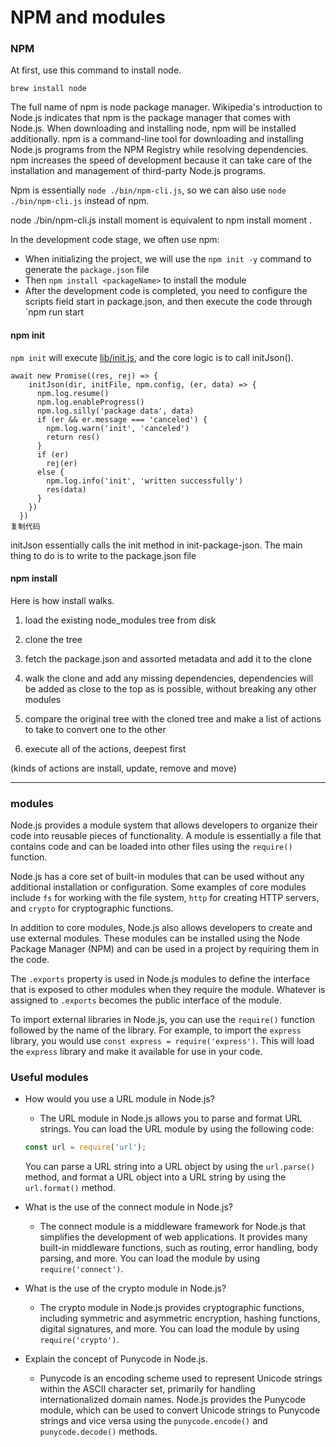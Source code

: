 # NPM and modules



### NPM

At first, use this command to install node.

```
brew install node
```

The full name of npm is node package manager. Wikipedia's introduction to Node.js indicates that npm is the package manager that comes with Node.js. When downloading and installing node, npm will be installed additionally. npm is a command-line tool for downloading and installing Node.js programs from the NPM Registry while resolving dependencies. npm increases the speed of development because it can take care of the installation and management of third-party Node.js programs.



Npm is essentially `node ./bin/npm-cli.js`, so we can also use `node ./bin/npm-cli.js` instead of npm.

node ./bin/npm-cli.js install moment is equivalent to npm install moment .



In the development code stage, we often use npm:

- When initializing the project, we will use the `npm init -y` command to generate the `package.json` file
- Then `npm install <packageName>` to install the module
- After the development code is completed, you need to configure the scripts field start in package.json, and then execute the code through `npm run start

#### npm init 

`npm init` will execute [lib/init.js](https://github.com/npm/cli/blob/latest/lib/init.js), and the core logic is to call initJson().

```
await new Promise((res, rej) => {
    initJson(dir, initFile, npm.config, (er, data) => {
      npm.log.resume()
      npm.log.enableProgress()
      npm.log.silly('package data', data)
      if (er && er.message === 'canceled') {
        npm.log.warn('init', 'canceled')
        return res()
      }
      if (er)
        rej(er)
      else {
        npm.log.info('init', 'written successfully')
        res(data)
      }
    })
  })
复制代码
```

initJson essentially calls the init method in init-package-json. The main thing to do is to write to the package.json file



#### npm install

Here is how install walks.

1. load the existing node_modules tree from disk
2. clone the tree
3. fetch the package.json and assorted metadata and add it to the clone
4. walk the clone and add any missing dependencies, dependencies will be added as close to the top as is possible,  without breaking any other modules

5. compare the original tree with the cloned tree and make a list of actions to take to convert one to the other
6. execute all of the actions, deepest first

(kinds of actions are install, update, remove and move)



------



### modules



Node.js provides a module system that allows developers to organize their code into reusable pieces of functionality. A module is essentially a file that contains code and can be loaded into other files using the `require()` function.

Node.js has a core set of built-in modules that can be used without any additional installation or configuration. Some examples of core modules include `fs` for working with the file system, `http` for creating HTTP servers, and `crypto` for cryptographic functions.

In addition to core modules, Node.js also allows developers to create and use external modules. These modules can be installed using the Node Package Manager (NPM) and can be used in a project by requiring them in the code.

The `.exports` property is used in Node.js modules to define the interface that is exposed to other modules when they require the module. Whatever is assigned to `.exports` becomes the public interface of the module.

To import external libraries in Node.js, you can use the `require()` function followed by the name of the library. For example, to import the `express` library, you would use `const express = require('express')`. This will load the `express` library and make it available for use in your code.



### Useful modules

  - How would you use a URL module in Node.js? 

    -  The URL module in Node.js allows you to parse and format URL strings. You can load the URL module by using the following code:

    ```javascript
    const url = require('url');
    ```

    You can parse a URL string into a URL object by using the `url.parse()` method, and format a URL object into a URL string by using the `url.format()` method.

  - What is the use of the connect module in Node.js? 

    -  The connect module is a middleware framework for Node.js that simplifies the development of web applications. It provides many built-in middleware functions, such as routing, error handling, body parsing, and more. You can load the module by using `require('connect')`.

  - What is the use of the crypto module in Node.js? 

    -  The crypto module in Node.js provides cryptographic functions, including symmetric and asymmetric encryption, hashing functions, digital signatures, and more. You can load the module by using `require('crypto')`.

-  Explain the concept of Punycode in Node.js. 

   -  Punycode is an encoding scheme used to represent Unicode strings within the ASCII character set, primarily for handling internationalized domain names. Node.js provides the Punycode module, which can be used to convert Unicode strings to Punycode strings and vice versa using the `punycode.encode()` and `punycode.decode()` methods.